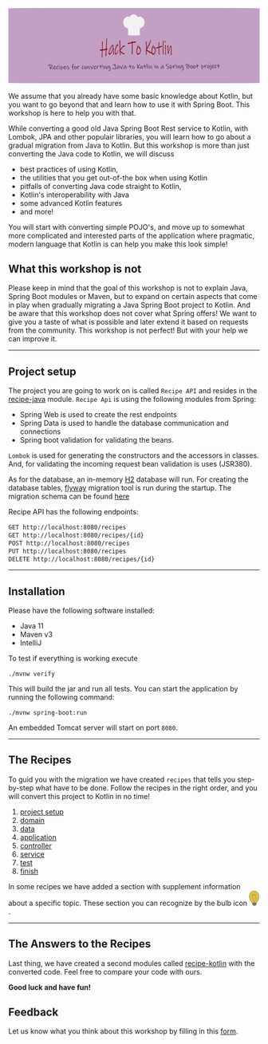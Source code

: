 ![](recipes/sources/png/HackToKotlinLogo.png)

We assume that you already have some basic knowledge about Kotlin, but you want to go beyond that and learn how to use
it with Spring Boot.
This workshop is here to help you with that.

While converting a good old Java Spring Boot Rest service to Kotlin, with Lombok, JPA and other populair libraries,
you will learn how to go about a gradual migration from Java to Kotlin. But this workshop is more than just converting the Java code to Kotlin,
we will discuss

- best practices of using Kotlin,
- the utilities that you get out-of-the box when using Kotlin
- pitfalls of converting Java code straight to Kotlin,
- Kotlin's interoperability with Java
- some advanced Kotlin features
- and more!

You will start with converting simple POJO's, and move up to somewhat more complicated and interested parts of the
application where pragmatic, modern language that Kotlin is can help you make this look simple!

## What this workshop is not

Please keep in mind that the goal of this workshop is not to explain Java, Spring Boot modules or Maven, but to expand on
certain aspects that come in play when gradually
migrating a Java Spring Boot project to Kotlin. And be aware that this workshop does not cover what Spring offers! We want to give
you a taste of what is
possible and later extend it based on requests from the community. 
This workshop is not perfect! But with your help we can improve it.

---

## Project setup

The project you are going to work on is called `Recipe API` and resides in the [recipe-java](recipe-kotlin) module.
`Recipe Api` is using the following modules from Spring:

- Spring Web is used to create the rest endpoints
- Spring Data is used to handle the database communication and connections
- Spring boot validation for validating the beans.

`Lombok` is used for generating the constructors and the accessors in classes.
And, for validating the incoming request bean validation is uses (JSR380).

As for the database, an in-memory [H2](https://www.h2database.com/html/main.html) database will run.
For creating the database tables, [flyway](https://flywaydb.org/documentation/getstarted/how) migration
tool is run during the startup.
The migration schema can be found [here](recipe-java/src/main/resources/db/migration/V1_0__recipes.sql)

Recipe API has the following endpoints:

````
GET http://localhost:8080/recipes
GET http://localhost:8080/recipes/{id}
POST http://localhost:8080/recipes
PUT http://localhost:8080/recipes
DELETE http://localhost:8080/recipes/{id}
````

---

## Installation

Please have the following software installed:

- Java 11
- Maven v3
- IntelliJ

To test if everything is working execute

```shell 
./mvnw verify
```

This will build the jar and run all tests. You can start the application by running the following command:

```shell
./mvnw spring-boot:run
```

An embedded Tomcat server will start on port ``8080``.

---

## The Recipes

To guid you with the migration we have created `recipes` that tells you step-by-step what have to be done.
Follow the recipes in the right order, and you will convert this project to Kotlin in no time!

1) [project setup](recipes/1-project-setup/Recipe.md)  
2) [domain](recipes/2-domain-models/Recipe.md)  
3) [data](recipes/3-data/Recipe.md)  
4) [application](recipes/4-application/Recipe.md)  
5) [controller](recipes/5-controller/Recipe.md)  
6) [service](recipes/6-service/Recipe.md)  
7) [test](recipes/7-test/Recipe.md)    
8) [finish](recipes/Finish.md)

In some recipes we have added a section with supplement information about a specific topic.
These section you can recognize by the bulb icon ![](recipes/sources/png/light-bulb-xs.png).  

---

## The Answers to the Recipes

Last thing, we have created a second modules called [recipe-kotlin](recipe-kotlin) with the converted code.
Feel free to compare your code with ours.

**Good luck and have fun!**

## Feedback

Let us know what you think about this workshop by filling in this [form](https://forms.gle/NYLUQQYk4YKRGB5DA).
